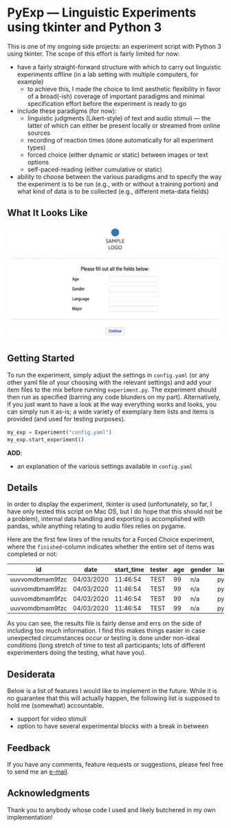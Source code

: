 # PyExp &mdash; Linguistic Experiments using tkinter and Python 3

This is one of my ongoing side projects: an experiment script with Python 3 using tkinter. The scope of this effort is fairly limited for now:

* have a fairly straight-forward structure with which to carry out linguistic experiments offline (in a lab setting with multiple computers, for example)
  * to achieve this, I made the choice to limit aesthetic flexibility in favor of a broad(-ish) coverage of important paradigms and minimal specification effort before the experiment is ready to go
* include these paradigms (for now):
  * linguistic judgments (Likert-style) of text and audio stimuli &mdash; the latter of which can either be present locally or streamed from online sources
  * recording of reaction times (done automatically for all experiment types)
  * forced choice (either dynamic or static) between images or text options
  * self-paced-reading (either cumulative or static)
* ability to choose between the various paradigms and to specify the way the experiment is to be run (e.g., with or without a training portion) and what kind of data is to be collected (e.g., different meta-data fields)

## What It Looks Like

![meta](media/sample.jpg)

## Getting Started

To run the experiment, simply adjust the settings in `config.yaml` (or any other yaml file of your choosing with the relevant settings) and add your item files to the mix before running `experiment.py`. The experiment should then run as specified (barring any code blunders on my part). Alternatively, if you just want to have a look at the way everything works and looks, you can simply run it as-is; a wide variety of exemplary item lists and items is provided (and used for testing purposes).

```python
my_exp = Experiment("config.yaml")
my_exp.start_experiment()
```

**ADD**:

* an explanation of the various settings available in `config.yaml`

## Details

In order to display the experiment, tkinter is used (unfortunately, so far, I have only tested this script on Mac OS, but I do hope that this should not be a problem), internal data handling and exporting is accomplished with pandas, while anything relating to audio files relies on pygame.

Here are the first few lines of the results for a Forced Choice experiment, where the `finished`-column indicates whether the entire set of items was completed or not:

| id              | date       | start_time | tester | age | gender | language | major | sub_exp | item | cond | judgment | reaction_time | finished | feedback | duration |
| --------------- | ---------- | ---------- | ------ | --- | ------ | -------- | ----- | ------- | ---- | ---- | -------- | ------------- | -------- | -------- | -------- |
| uuvvomdbmam9fzc | 04/03/2020 | 11:46:54   | TEST   | 99  | n/a    | python   | none  | 1       | 1    | a    | opt1     | 1.48082       | F        | cool exp | 10.2     |
| uuvvomdbmam9fzc | 04/03/2020 | 11:46:54   | TEST   | 99  | n/a    | python   | none  | 1       | 3    | b    | reject   | 0.9502        | F        | cool exp | 10.2     |
| uuvvomdbmam9fzc | 04/03/2020 | 11:46:54   | TEST   | 99  | n/a    | python   | none  | 1       | 2    | a    | opt2     | 0.88746       | F        | cool exp | 10.2     |
| uuvvomdbmam9fzc | 04/03/2020 | 11:46:54   | TEST   | 99  | n/a    | python   | none  | 1       | 4    | b    | opt1     | 1.14362       | F        | cool exp | 10.2     |

As you can see, the results file is fairly dense and errs on the side of including too much information. I find this makes things easier in case unexpected circumstances occur or testing is done under non-ideal conditions (long stretch of time to test all participants; lots of different experimenters doing the testing, what have you).

## Desiderata

Below is a list of features I would like to implement in the future. While it is no guarantee that this will actually happen, the following list is supposed to hold me (somewhat) accountable.

* support for video stimuli
* option to have several experimental blocks with a break in between

## Feedback

If you have any comments, feature requests or suggestions, please feel free to send me an [e-mail](mailto:maik.thalmann@gmail.com?subject=[GitHub]%20PyExp).

## Acknowledgments

Thank you to anybody whose code I used and likely butchered in my own implementation!
